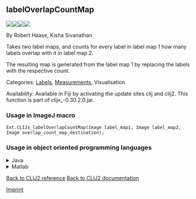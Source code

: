 ## labelOverlapCountMap
<img src="images/mini_empty_logo.png"/><img src="images/mini_empty_logo.png"/><img src="images/mini_clijx_logo.png"/><img src="images/mini_empty_logo.png"/>

By Robert Haase, Kisha Sivanathan

Takes two label maps, and counts for every label in label map 1 how many labels overlap with it in label map 2.

The resulting map is generated from the label map 1 by replacing the labels with the respective count.

Categories: [Labels](https://clij.github.io/clij2-docs/reference__label), [Measurements](https://clij.github.io/clij2-docs/reference__measurement), Visualisation

Availability: Available in Fiji by activating the update sites clij and clij2.
This function is part of clijx_-0.30.2.0.jar.

### Usage in ImageJ macro
```
Ext.CLIJx_labelOverlapCountMap(Image label_map1, Image label_map2, Image overlap_count_map_destination);
```


### Usage in object oriented programming languages



<details>

<summary>
Java
</summary>
<pre class="highlight">// init CLIJ and GPU
import net.haesleinhuepf.clijx.CLIJx;
import net.haesleinhuepf.clij.clearcl.ClearCLBuffer;
CLIJx clijx = CLIJx.getInstance();

// get input parameters
ClearCLBuffer label_map1 = clijx.push(label_map1ImagePlus);
ClearCLBuffer label_map2 = clijx.push(label_map2ImagePlus);
overlap_count_map_destination = clijx.create(label_map1);
</pre>

<pre class="highlight">
// Execute operation on GPU
clijx.labelOverlapCountMap(label_map1, label_map2, overlap_count_map_destination);
</pre>

<pre class="highlight">
// show result
overlap_count_map_destinationImagePlus = clijx.pull(overlap_count_map_destination);
overlap_count_map_destinationImagePlus.show();

// cleanup memory on GPU
clijx.release(label_map1);
clijx.release(label_map2);
clijx.release(overlap_count_map_destination);
</pre>

</details>



<details>

<summary>
Matlab
</summary>
<pre class="highlight">% init CLIJ and GPU
clijx = init_clatlabx();

% get input parameters
label_map1 = clijx.pushMat(label_map1_matrix);
label_map2 = clijx.pushMat(label_map2_matrix);
overlap_count_map_destination = clijx.create(label_map1);
</pre>

<pre class="highlight">
% Execute operation on GPU
clijx.labelOverlapCountMap(label_map1, label_map2, overlap_count_map_destination);
</pre>

<pre class="highlight">
% show result
overlap_count_map_destination = clijx.pullMat(overlap_count_map_destination)

% cleanup memory on GPU
clijx.release(label_map1);
clijx.release(label_map2);
clijx.release(overlap_count_map_destination);
</pre>

</details>



[Back to CLIJ2 reference](https://clij.github.io/clij2-docs/reference)
[Back to CLIJ2 documentation](https://clij.github.io/clij2-docs)

[Imprint](https://clij.github.io/imprint)
